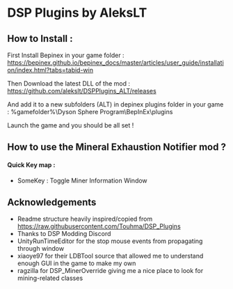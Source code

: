 # DSP Plugins by AleksLT

## How to Install :

First Install Bepinex in your game
folder : https://bepinex.github.io/bepinex_docs/master/articles/user_guide/installation/index.html?tabs=tabid-win

Then Download the latest DLL of the mod : https://github.com/alekslt/DSPPlugins_ALT/releases

And add it to a new subfolders (ALT) in depinex plugins folder in your game : %gamefolder%\Dyson Sphere Program\BepInEx\plugins

Launch the game and you should be all set !

## How to use the Mineral Exhaustion Notifier mod ?

<del>
</del>

#### Quick Key map : 

<ul>
    <li>SomeKey : Toggle Miner Information Window</li>
</ul>

## Acknowledgements

* Readme structure heavily inspired/copied from https://raw.githubusercontent.com/Touhma/DSP_Plugins
* Thanks to DSP Modding Discord
* UnityRunTimeEditor for the stop mouse events from propagating through window
* xiaoye97 for their LDBTool source that allowed me to understand enough GUI in the game to make my own
* ragzilla for DSP_MinerOverride giving me a nice place to look for mining-related classes

